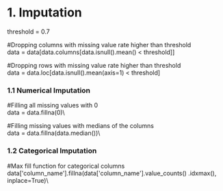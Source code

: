 # 1.	Imputation

threshold = 0.7

#Dropping columns with missing value rate higher than threshold\
data = data[data.columns[data.isnull().mean() < threshold]]

#Dropping rows with missing value rate higher than threshold\
data = data.loc[data.isnull().mean(axis=1) < threshold]

### 1.1 Numerical Imputation

#Filling all missing values with 0\
data = data.fillna(0)\

#Filling missing values with medians of the columns\
data = data.fillna(data.median())\

### 1.2 Categorical Imputation

#Max fill function for categorical columns\
data['column_name'].fillna(data['column_name'].value_counts()
.idxmax(), inplace=True)\
